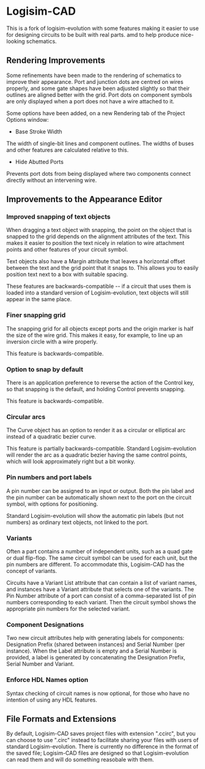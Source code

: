 Logisim-CAD
===========

This is a fork of logisim-evolution with some features making it easier
to use for designing circuits to be built with real parts. amd to help
produce nice-looking schematics.

Rendering Improvements
----------------------

Some refinements have been made to the rendering of schematics to improve
their appearance. Port and junction dots are centred on wires properly, and
some gate shapes have been adjusted slightly so that their outlines are
aligned better with the grid. Port dots on component symbols are only
displayed when a port does not have a wire attached to it.

Some options have been added, on a new Rendering tab of the Project Options
window:

* Base Stroke Width

The width of single-bit lines and component outlines. The widths of buses
and other features are calculated relative to this.

* Hide Abutted Ports

Prevents port dots from being displayed where two components connect
directly without an intervening wire.

Improvements to the Appearance Editor
-------------------------------------

### Improved snapping of text objects

When dragging a text object with snapping, the point on
the object that is snapped to the grid depends on the alignment attributes of
the text. This makes it easier to position the text nicely in relation to
wire attachment points and other features of your circuit symbol.

Text objects also have a Margin attribute that leaves a horizontal offset
between the text and the grid point that it snaps to. This allows you to
easily position text next to a box with suitable spacing.

These features are backwards-compatible -- if a circuit that uses them is
loaded into a standard version of Logisim-evolution, text objects will
still appear in the same place.

### Finer snapping grid

The snapping grid for all objects except ports
and the origin marker is half the size of the wire grid. This makes it
easy, for example, to line up an inversion circle with a wire properly.

This feature is backwards-compatible.

### Option to snap by default

There is an application preference to reverse the action of the Control key,
so that snapping is the default, and holding Control prevents snapping.

This feature is backwards-compatible.

### Circular arcs

The Curve object has an option to render it as a circular or elliptical arc
instead of a quadratic bezier curve.

This feature is partially backwards-compatible. Standard Logisim-evolution will
render the arc as a quadratic bezier having the same control points, which will
look approximately right but a bit wonky.

### Pin numbers and port labels

A pin number can be assigned to an input or output. Both the pin label and the
pin number can be automatically shown next to the port on the circuit symbol,
with options for positioning.

Standard Logisim-evolution will show the automatic pin labels (but not numbers)
as ordinary text objects, not linked to the port.

### Variants

Often a part contains a number of independent units, such as a quad gate or
dual flip-flop. The same circuit symbol can be used for each unit, but the pin
numbers are different. To accommodate this, Logisim-CAD has the concept of
variants.

Circuits have a Variant List attribute that can contain a list of variant names,
and instances have a Variant attribute that selects one of the variants. The
Pin Number attribute of a port can consist of a comma-separated list of pin
numbers corresponding to each variant. Then the circuit symbol shows the
appropriate pin numbers for the selected variant.

### Component Designations

Two new circuit attributes help with generating labels for components:
Designation Prefix (shared between instances) and Serial Number (per instance).
When the Label attribute is empty and a Serial Number is provided, a label
is generated by concatenating the Designation Prefix, Serial Number and
Variant.

### Enforce HDL Names option

Syntax checking of circuit names is now optional, for those who have no
intention of using any HDL features.

File Formats and Extensions
---------------------------

By default, Logisim-CAD saves project files with extension ".ccirc", but
you can choose to use ".circ" instead to facilitate sharing your files with
users of standard Logisim-evolution. There is currently no difference in
the format of the saved file; Logisim-CAD files are designed so that
Logisim-evolution can read them and will do something reasobale with
them.
